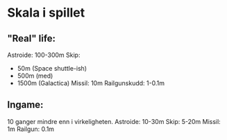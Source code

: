 # Skala i spillet

## "Real" life:
Astroide: 100-300m
Skip:
* 50m (Space shuttle-ish)
* 500m (med)
* 1500m (Galactica)
Missil: 10m
Railgunskudd: 1-0.1m

## Ingame:
10 ganger mindre enn i virkeligheten.
Astroide: 10-30m
Skip: 5-20m
Missil: 1m
Railgun: 0.1m